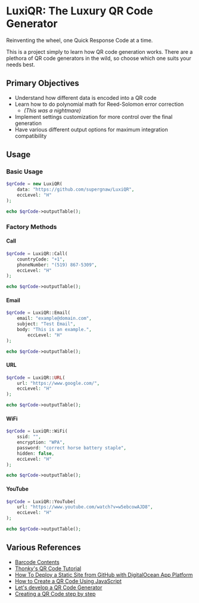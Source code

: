 #  LuxiQR: The Luxury QR Code Generator

Reinventing the wheel, one Quick Response Code at a time.

This is a project simply to learn how QR code generation works. There are a plethora of QR code generators in the wild,
so choose which one suits your needs best.

## Primary Objectives

- Understand how different data is encoded into a QR code
- Learn how to do polynomial math for Reed-Solomon error correction
  - _(This was a nightmare)_
- Implement settings customization for more control over the final generation
- Have various different output options for maximum integration compatibility

## Usage

### Basic Usage

```php
$qrCode = new LuxiQR(
    data: "https://github.com/supergnaw/LuxiQR",
    eccLevel: "H"
);

echo $qrCode->outputTable();
```

### Factory Methods

#### Call

```php
$qrCode = LuxiQR::Call(
    countryCode: "+1",
    phoneNumber: "(519) 867-5309",
    eccLevel: "H"
);

echo $qrCode->outputTable();
```

#### Email

```php
$qrCode = LuxiQR::Email(
    email: "example@domain.com",
    subject: "Test Email",
    body: "This is an example.",
        eccLevel: "H"
);

echo $qrCode->outputTable();
```

#### URL

```php
$qrCode = LuxiQR::URL(
    url: "https://www.google.com/",
    eccLevel: "H"
);

echo $qrCode->outputTable();
```

#### WiFi

```php
$qrCode = LuxiQR::WiFi(
    ssid: "",
    encryption: "WPA",
    password: "correct horse battery staple",
    hidden: false,
    eccLevel: "H"
);

echo $qrCode->outputTable();
```

#### YouTube

```php
$qrCode = LuxiQR::YouTube(
    url: "https://www.youtube.com/watch?v=w5ebcowAJD8",
    eccLevel: "H"
);

echo $qrCode->outputTable();
```

## Various References

* [Barcode Contents](https://github.com/zxing/zxing/wiki/Barcode-Contents)
* [Thonky's QR Code Tutorial](https://www.thonky.com/qr-code-tutorial/)
* [How To Deploy a Static Site from GitHub with DigitalOcean App Platform](https://www.digitalocean.com/community/tutorials/how-to-deploy-a-static-site-from-github-with-digitalocean-app-platform-quickstart)
* [How to Create a QR Code Using JavaScript](https://www.turing.com/kb/creating-qr-code-using-js)
* [Let's develop a QR Code Generator](https://dev.to/maxart2501/series/13444)
* [Creating a QR Code step by step](https://www.nayuki.io/page/creating-a-qr-code-step-by-step)
